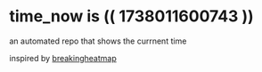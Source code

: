 # time_now is (( 1738011600743 ))

an automated repo that shows the currnent time

inspired by [breakingheatmap](https://github.com/breakingheatmap/breakingheatmap)